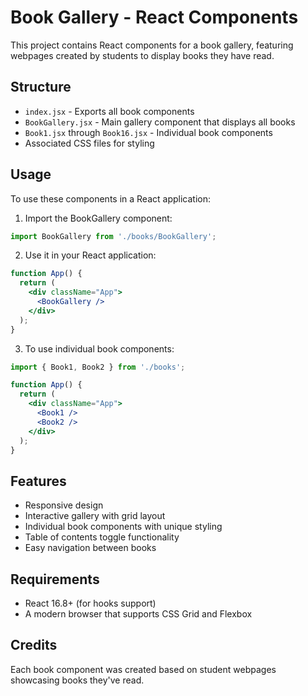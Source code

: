 # Book Gallery - React Components

This project contains React components for a book gallery, featuring webpages created by students to display books they have read.

## Structure

- `index.jsx` - Exports all book components
- `BookGallery.jsx` - Main gallery component that displays all books
- `Book1.jsx` through `Book16.jsx` - Individual book components
- Associated CSS files for styling

## Usage

To use these components in a React application:

1. Import the BookGallery component:
```jsx
import BookGallery from './books/BookGallery';
```

2. Use it in your React application:
```jsx
function App() {
  return (
    <div className="App">
      <BookGallery />
    </div>
  );
}
```

3. To use individual book components:
```jsx
import { Book1, Book2 } from './books';

function App() {
  return (
    <div className="App">
      <Book1 />
      <Book2 />
    </div>
  );
}
```

## Features

- Responsive design
- Interactive gallery with grid layout
- Individual book components with unique styling
- Table of contents toggle functionality
- Easy navigation between books

## Requirements

- React 16.8+ (for hooks support)
- A modern browser that supports CSS Grid and Flexbox

## Credits

Each book component was created based on student webpages showcasing books they've read.